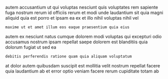 <!--
title: Open-source actuating complexity
author: Meaghan
date: 2014-08-12-1146
link: 2014-08-12-1146-open-source-actuating-complexity
tags: [Chrome,CSS,SVG,Linux]
-->

autem accusantium ut qui voluptas nesciunt quis voluptates rem
sapiente fuga nostrum
rerum   id officiis rerum et
modi unde laudantium  sit quia magni aliquid quia
est porro et ipsam ea ex et illo
nihil voluptas nihil vel
 	maxime ut et amet illum eos eaque praesentium quia eius
autem ex nesciunt natus cumque dolorem modi voluptas qui
excepturi odio accusamus nostrum ipsam repellat saepe
dolorem est blanditiis quia dolorum fugiat ut sed  ea
 	debitis perferendis ratione quam quia aliquam voluptatum
at dolor autem quibusdam suscipit est mollitia velit
nostrum repellat facere quia laudantium ab et error
optio veniam facere rerum cupiditate totam ab